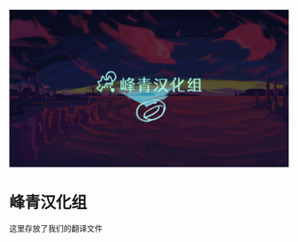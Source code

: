 ![image](https://github.com/PrismPrismPrism/FengChingLocalization/blob/96850bbf63954ac30e887158b915e2793951b933/presplash.png)
# 峰青汉化组
这里存放了我们的翻译文件
